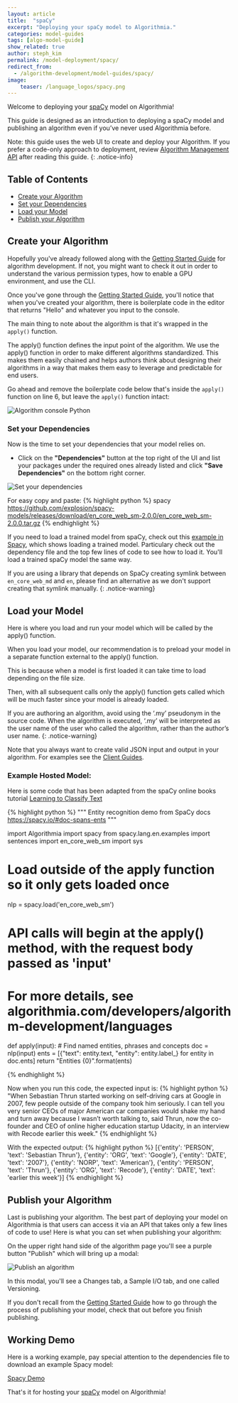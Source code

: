 ```yaml
---
layout: article
title:  "spaCy"
excerpt: "Deploying your spaCy model to Algorithmia."
categories: model-guides
tags: [algo-model-guide]
show_related: true
author: steph_kim
permalink: /model-deployment/spacy/
redirect_from:
  - /algorithm-development/model-guides/spacy/
image:
    teaser: /language_logos/spacy.png
---
```


Welcome to deploying your <a href="https://spacy.io/">spaCy</a> model on Algorithmia!

This guide is designed as an introduction to deploying a spaCy model and publishing an algorithm even if you’ve never used Algorithmia before.

Note: this guide uses the web UI to create and deploy your Algorithm. If you prefer a code-only approach to deployment, review [Algorithm Management API]({{site.baseurl}}/algorithm-development/algorithm-management-api) after reading this guide.
{: .notice-info}

## Table of Contents
* [Create your Algorithm](#create-your-algorithm)
* [Set your Dependencies](#set-your-dependencies)
* [Load your Model](#load-your-model)
* [Publish your Algorithm](#publish-your-algorithm)


## Create your Algorithm
Hopefully you've already followed along with the <a href="{{site.baseurl}}/algorithm-development/algorithm-basics/your-first-algo">Getting Started Guide</a> for algorithm development. If not, you might want to check it out in order to understand the various permission types, how to enable a GPU environment, and use the CLI.

Once you've gone through the <a href="{{site.baseurl}}/algorithm-development/algorithm-basics/your-first-algo">Getting Started Guide</a>, you'll notice that when you've created your algorithm, there is boilerplate code in the editor that returns "Hello" and whatever you input to the console.

The main thing to note about the algorithm is that it's wrapped in the `apply()` function.

The apply() function defines the input point of the algorithm. We use the apply() function in order to make different algorithms standardized. This makes them easily chained and helps authors think about designing their algorithms in a way that makes them easy to leverage and predictable for end users.

Go ahead and remove the boilerplate code below that's inside the `apply()` function on line 6, but leave the `apply()` function intact:

<img src="{{site.baseurl}}/images/post_images/algo_dev_lang/algorithm_console_python.png" alt="Algorithm console Python" class="screenshot">

### Set your Dependencies
Now is the time to set your dependencies that your model relies on.

- Click on the **"Dependencies"** button at the top right of the UI and list your packages under the required ones already listed and click **"Save Dependencies"** on the bottom right corner.

<img src="{{site.baseurl}}/images/post_images/model_hosting/spacy_dependencies.png" alt="Set your dependencies" class="screenshot img-md">

For easy copy and paste:
{% highlight python %}
spacy
https://github.com/explosion/spacy-models/releases/download/en_core_web_sm-2.0.0/en_core_web_sm-2.0.0.tar.gz
{% endhighlight %}

If you need to load a trained model from spaCy, check out this <a href="https://algorithmia.com/algorithms/demo/spacydemo">example in Spacy</a>, which shows loading a trained model. Particulary check out the dependency file and the top few lines of code to see how to load it. You'll load a trained spaCy model the same way.

If you are using a library that depends on SpaCy creating symlink between `en_core_web_md` and `en`, please find an alternative as we don't support creating that symlink manually.
{: .notice-warning}

## Load your Model
Here is where you load and run your model which will be called by the apply() function.

When you load your model, our recommendation is to preload your model in a separate function external to the apply() function.

This is because when a model is first loaded it can take time to load depending on the file size.

Then, with all subsequent calls only the apply() function gets called which will be much faster since your model is already loaded.

If you are authoring an algorithm, avoid using the ‘.my’ pseudonym in the source code. When the algorithm is executed, ‘.my’ will be interpreted as the user name of the user who called the algorithm, rather than the author’s user name.
{: .notice-warning}

Note that you always want to create valid JSON input and output in your algorithm. For examples see the <a href="/algorithm-development/languages/python/#io-for-your-algorithms">Client Guides</a>.

### Example Hosted Model:

Here is some code that has been adapted from the spaCy online books tutorial <a href="http://www.spaCy.org/book/ch06.html">Learning to Classify Text</a>

{% highlight python %}
"""
Entity recognition demo from SpaCy docs
https://spacy.io/#doc-spans-ents
"""

import Algorithmia
import spacy
from spacy.lang.en.examples import sentences
import en_core_web_sm
import sys

# Load outside of the apply function so it only gets loaded once
nlp = spacy.load('en_core_web_sm')


# API calls will begin at the apply() method, with the request body passed as 'input'
# For more details, see algorithmia.com/developers/algorithm-development/languages
def apply(input):
    # Find named entities, phrases and concepts
    doc = nlp(input)
    ents = [{"text": entity.text, "entity": entity.label_} for entity in doc.ents]
    return "Entities {0}".format(ents)


{% endhighlight %}

Now when you run this code, the expected input is:
{% highlight python %}
"When Sebastian Thrun started working on self-driving cars at Google in 2007, few people outside of the company took him seriously. I can tell you very senior CEOs of major American car companies would shake my hand and turn away because I wasn’t worth talking to, said Thrun, now the co-founder and CEO of online higher education startup Udacity, in an interview with Recode earlier this week."
{% endhighlight %}

With the expected output:
{% highlight python %}
[{'entity': 'PERSON', 'text': 'Sebastian Thrun'}, {'entity': 'ORG', 'text': 'Google'}, {'entity': 'DATE', 'text': '2007'}, {'entity': 'NORP', 'text': 'American'}, {'entity': 'PERSON', 'text': 'Thrun'}, {'entity': 'ORG', 'text': 'Recode'}, {'entity': 'DATE', 'text': 'earlier this week'}]
{% endhighlight %}


## Publish your Algorithm
Last is publishing your algorithm. The best part of deploying your model on Algorithmia is that users can access it via an API that takes only a few lines of code to use! Here is what you can set when publishing your algorithm:

On the upper right hand side of the algorithm page you'll see a purple button "Publish" which will bring up a modal:

<img src="{{site.baseurl}}/images/post_images/algo_dev_lang/publish_algorithm.png" alt="Publish an algorithm" class="screenshot img-sm">

In this modal, you'll see a Changes tab, a Sample I/O tab, and one called Versioning.

If you don't recall from the <a href="{{site.baseurl}}/algorithm-development/algorithm-basics/your-first-algo">Getting Started Guide</a> how to go through the process of publishing your model, check that out before you finish publishing.

## Working Demo

Here is a working example, pay special attention to the dependencies file to download an example Spacy model:

<a href="https://algorithmia.com/algorithms/demo/spacydemo">Spacy Demo</a>

That's it for hosting your <a href="http://www.spaCy.org/">spaCy</a> model on Algorithmia!



